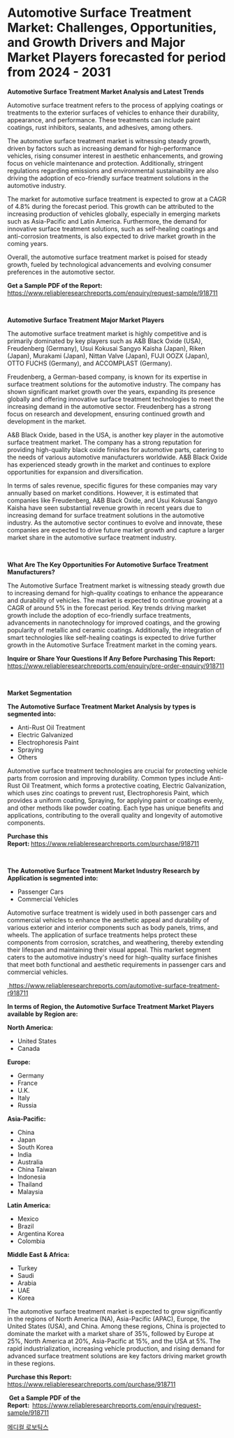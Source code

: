 <p><h1>Automotive Surface Treatment Market: Challenges, Opportunities, and Growth Drivers and Major Market Players forecasted for period from 2024 - 2031</h1></p><p><strong>Automotive Surface Treatment Market Analysis and Latest Trends</strong></p>
<p><p>Automotive surface treatment refers to the process of applying coatings or treatments to the exterior surfaces of vehicles to enhance their durability, appearance, and performance. These treatments can include paint coatings, rust inhibitors, sealants, and adhesives, among others. </p><p>The automotive surface treatment market is witnessing steady growth, driven by factors such as increasing demand for high-performance vehicles, rising consumer interest in aesthetic enhancements, and growing focus on vehicle maintenance and protection. Additionally, stringent regulations regarding emissions and environmental sustainability are also driving the adoption of eco-friendly surface treatment solutions in the automotive industry.</p><p>The market for automotive surface treatment is expected to grow at a CAGR of 4.8% during the forecast period. This growth can be attributed to the increasing production of vehicles globally, especially in emerging markets such as Asia-Pacific and Latin America. Furthermore, the demand for innovative surface treatment solutions, such as self-healing coatings and anti-corrosion treatments, is also expected to drive market growth in the coming years.</p><p>Overall, the automotive surface treatment market is poised for steady growth, fueled by technological advancements and evolving consumer preferences in the automotive sector.</p></p>
<p><strong>Get a Sample PDF of the Report:&nbsp;</strong> <a href="https://www.reliableresearchreports.com/enquiry/request-sample/918711">https://www.reliableresearchreports.com/enquiry/request-sample/918711</a></p>
<p>&nbsp;</p>
<p><strong>Automotive Surface Treatment Major Market Players</strong></p>
<p><p>The automotive surface treatment market is highly competitive and is primarily dominated by key players such as A&B Black Oxide (USA), Freudenberg (Germany), Usui Kokusai Sangyo Kaisha (Japan), Riken (Japan), Murakami (Japan), Nittan Valve (Japan), FUJI OOZX (Japan), OTTO FUCHS (Germany), and ACCOMPLAST (Germany).</p><p>Freudenberg, a German-based company, is known for its expertise in surface treatment solutions for the automotive industry. The company has shown significant market growth over the years, expanding its presence globally and offering innovative surface treatment technologies to meet the increasing demand in the automotive sector. Freudenberg has a strong focus on research and development, ensuring continued growth and development in the market.</p><p>A&B Black Oxide, based in the USA, is another key player in the automotive surface treatment market. The company has a strong reputation for providing high-quality black oxide finishes for automotive parts, catering to the needs of various automotive manufacturers worldwide. A&B Black Oxide has experienced steady growth in the market and continues to explore opportunities for expansion and diversification.</p><p>In terms of sales revenue, specific figures for these companies may vary annually based on market conditions. However, it is estimated that companies like Freudenberg, A&B Black Oxide, and Usui Kokusai Sangyo Kaisha have seen substantial revenue growth in recent years due to increasing demand for surface treatment solutions in the automotive industry. As the automotive sector continues to evolve and innovate, these companies are expected to drive future market growth and capture a larger market share in the automotive surface treatment industry.</p></p>
<p>&nbsp;</p>
<p><strong>What Are The Key Opportunities For Automotive Surface Treatment Manufacturers?</strong></p>
<p><p>The Automotive Surface Treatment market is witnessing steady growth due to increasing demand for high-quality coatings to enhance the appearance and durability of vehicles. The market is expected to continue growing at a CAGR of around 5% in the forecast period. Key trends driving market growth include the adoption of eco-friendly surface treatments, advancements in nanotechnology for improved coatings, and the growing popularity of metallic and ceramic coatings. Additionally, the integration of smart technologies like self-healing coatings is expected to drive further growth in the Automotive Surface Treatment market in the coming years.</p></p>
<p><strong>Inquire or Share Your Questions If Any Before Purchasing This Report:</strong> <a href="https://www.reliableresearchreports.com/enquiry/pre-order-enquiry/918711">https://www.reliableresearchreports.com/enquiry/pre-order-enquiry/918711</a></p>
<p>&nbsp;</p>
<p><strong>Market Segmentation</strong></p>
<p><strong>The Automotive Surface Treatment Market Analysis by types is segmented into:</strong></p>
<p><ul><li>Anti-Rust Oil Treatment</li><li>Electric Galvanized</li><li>Electrophoresis Paint</li><li>Spraying</li><li>Others</li></ul></p>
<p><p>Automotive surface treatment technologies are crucial for protecting vehicle parts from corrosion and improving durability. Common types include Anti-Rust Oil Treatment, which forms a protective coating, Electric Galvanization, which uses zinc coatings to prevent rust, Electrophoresis Paint, which provides a uniform coating, Spraying, for applying paint or coatings evenly, and other methods like powder coating. Each type has unique benefits and applications, contributing to the overall quality and longevity of automotive components.</p></p>
<p><strong>Purchase this Report:&nbsp;</strong><a href="https://www.reliableresearchreports.com/purchase/918711">https://www.reliableresearchreports.com/purchase/918711</a></p>
<p>&nbsp;</p>
<p><strong>The Automotive Surface Treatment Market Industry Research by Application is segmented into:</strong></p>
<p><ul><li>Passenger Cars</li><li>Commercial Vehicles</li></ul></p>
<p><p>Automotive surface treatment is widely used in both passenger cars and commercial vehicles to enhance the aesthetic appeal and durability of various exterior and interior components such as body panels, trims, and wheels. The application of surface treatments helps protect these components from corrosion, scratches, and weathering, thereby extending their lifespan and maintaining their visual appeal. This market segment caters to the automotive industry's need for high-quality surface finishes that meet both functional and aesthetic requirements in passenger cars and commercial vehicles.</p></p>
<p><a href="https://www.reliableresearchreports.com/automotive-surface-treatment-r918711">&nbsp;https://www.reliableresearchreports.com/automotive-surface-treatment-r918711</a></p>
<p><strong>In terms of Region, the Automotive Surface Treatment Market Players available by Region are:</strong></p>
<p>
    <p> <strong> North America: </strong>
        <ul>
            <li>United States</li>
            <li>Canada</li>
        </ul>
        </p> 
    <p> <strong> Europe: </strong>
        <ul>
            <li>Germany</li>
            <li>France</li>
            <li>U.K.</li>
            <li>Italy</li>
            <li>Russia</li>
        </ul>
        </p> 
    <p> <strong> Asia-Pacific: </strong>
        <ul>
            <li>China</li>
            <li>Japan</li>
            <li>South Korea</li>
            <li>India</li>
            <li>Australia</li>
            <li>China Taiwan</li>
            <li>Indonesia</li>
            <li>Thailand</li>
            <li>Malaysia</li>
        </ul>
        </p> 
    <p> <strong> Latin America: </strong>
        <ul>
            <li>Mexico</li>
            <li>Brazil</li>
            <li>Argentina Korea</li>
            <li>Colombia</li>
        </ul>
        </p> 
    <p> <strong> Middle East & Africa: </strong>
        <ul>
            <li>Turkey</li>
            <li>Saudi</li>
            <li>Arabia</li>
            <li>UAE</li>
            <li>Korea</li>
        </ul>
    </p>
    </p>
<p><p>The automotive surface treatment market is expected to grow significantly in the regions of North America (NA), Asia-Pacific (APAC), Europe, the United States (USA), and China. Among these regions, China is projected to dominate the market with a market share of 35%, followed by Europe at 25%, North America at 20%, Asia-Pacific at 15%, and the USA at 5%. The rapid industrialization, increasing vehicle production, and rising demand for advanced surface treatment solutions are key factors driving market growth in these regions.</p></p>
<p><strong>Purchase this Report: </strong><a href="https://www.reliableresearchreports.com/purchase/918711">https://www.reliableresearchreports.com/purchase/918711</a></p>
<p>&nbsp;<strong>Get a Sample PDF of the Report:&nbsp;&nbsp;</strong><a href="https://www.reliableresearchreports.com/enquiry/request-sample/918711">https://www.reliableresearchreports.com/enquiry/request-sample/918711</a></p>
<p><strong></strong></p>
<p><p><a href="https://github.com/hxzi07639916/Market-Research-Report-List-2/blob/main/438625748409.md">메디컬 로보틱스</a></p></p>